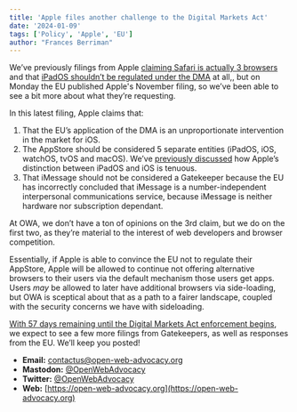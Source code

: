 ```yaml
---
title: 'Apple files another challenge to the Digital Markets Act'
date: '2024-01-09'
tags: ['Policy', 'Apple', 'EU']
author: "Frances Berriman"
---
```



We’ve previously filings from Apple [claiming Safari is actually 3 browsers](https://www.macrumors.com/2023/11/04/apple-argued-safari-is-three-different-browsers) and that [iPadOS shouldn’t be regulated under the DMA](https://open-web-advocacy.org/blog/owa-eu-dma-submission-apple-ipados/) at all,, but on Monday the EU published Apple's November filing, so we’ve been able to see a bit more about what they’re requesting.

In this latest filing, Apple claims that:

1. That the EU’s application of the DMA is an unproportionate intervention in the market for iOS. 
2. The AppStore should be considered 5 separate entities (iPadOS, iOS, watchOS, tvOS and macOS). We’ve [previously discussed](https://open-web-advocacy.org/blog/owa-eu-dma-submission-apple-ipados/) how Apple’s distinction between iPadOS and iOS is tenuous.
3. That iMessage should not be considered a Gatekeeper because the EU has incorrectly concluded that iMessage is a number-independent interpersonal communications service, because iMessage is neither hardware nor subscription dependant.

At OWA, we don’t have a ton of opinions on the 3rd claim, but we do on the first two, as they’re material to the interest of web developers and browser competition.

Essentially, if Apple is able to convince the EU not to regulate their AppStore, Apple will be allowed to continue not offering alternative browsers to their users via the default mechanism those users get apps. Users *may* be allowed to later have additional browsers via side-loading, but OWA is sceptical about that as a path to a fairer landscape, coupled with the security concerns we have with sideloading. 

[With 57 days remaining until the Digital Markets Act enforcement begins](https://digital-markets-act.ec.europa.eu/about-dma_en), we expect to see a few more filings from Gatekeepers, as well as responses from the EU. We’ll keep you posted!





- **Email:**        [contactus@open-web-advocacy.org](mailto:contactus@open-web-advocacy.org)
- **Mastodon:**      [@OpenWebAdvocacy](https://mastodon.social/@owa)
- **Twitter:**      [@OpenWebAdvocacy](https://twitter.com/OpenWebAdvocacy)
- **Web:**         [https://open-web-advocacy.org](https://open-web-advocacy.org)
